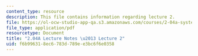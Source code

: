```yaml
---
content_type: resource
description: This file contains information regarding lecture 2.
file: https://ol-ocw-studio-app-qa.s3.amazonaws.com/courses/2-04a-systems-and-controls-spring-2013/f6b996318ec6783d789ee3bc6f6e0358_MIT2_04AS13_Lecture2.pdf
file_type: application/pdf
resourcetype: Document
title: "2.04A Lecture Notes \u2013 Lecture 2"
uid: f6b99631-8ec6-783d-789e-e3bc6f6e0358
---
```


